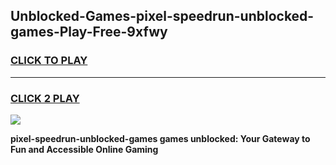 
## Unblocked-Games-pixel-speedrun-unblocked-games-Play-Free-9xfwy
<h3>
<a href="https://premium76.site?title=pixel-speedrun-unblocked-games&ref=23A">CLICK TO PLAY</a></h3>
<hr>

<h3>
<a href="https://premium76.site?title=pixel-speedrun-unblocked-games&ref=23A">CLICK 2 PLAY</a>
  
</h3>

<a href="https://premium76.site?title=pixel-speedrun-unblocked-games&ref=23A"><img src="https://clearcache.store/games.png"></a>


**pixel-speedrun-unblocked-games games unblocked: Your Gateway to Fun and Accessible Online Gaming**
